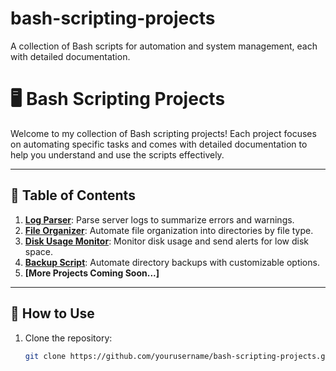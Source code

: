# bash-scripting-projects
A collection of Bash scripts for automation and system management, each with detailed documentation.


# 🖥️ Bash Scripting Projects

Welcome to my collection of Bash scripting projects! Each project focuses on automating specific tasks and comes with detailed documentation to help you understand and use the scripts effectively.

---

## 📂 Table of Contents

1. **[Log Parser](./project-01-log-parser/README.md)**: Parse server logs to summarize errors and warnings.
2. **[File Organizer](./project-02-file-organizer/README.md)**: Automate file organization into directories by file type.
3. **[Disk Usage Monitor](./project-03-disk-usage-monitor/README.md)**: Monitor disk usage and send alerts for low disk space.
4. **[Backup Script](./project-04-backup-script/README.md)**: Automate directory backups with customizable options.
5. **[More Projects Coming Soon...]**

---

## 🚀 How to Use
1. Clone the repository:
   ```bash
   git clone https://github.com/yourusername/bash-scripting-projects.git
